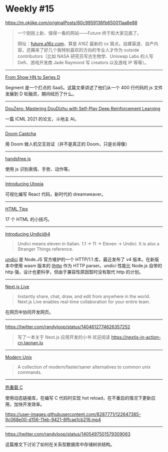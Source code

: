 # Weekly #15

https://m.okjike.com/originalPosts/60c9959136fb650011aa8e88

> 一个刚刚上新、值得一看的网站——Future 终于和大家见面了。
>
> 网址：[future.a16z.com](https://future.a16z.com/)，算是 A16Z 最新的 cx 窝点。自建渠道、自产内容，还薅来了好几个我特别喜欢的方向的专业人才作为 outside contributors（比如 NASA 研究员写古生物学、Uniswap Labs 的人写 Defi、游戏开发商 Jade Raymond 写 creators 以及游戏 IP 等等）。

---

[From Show HN to Series D](https://segment.com/blog/show-hn-to-series-d/)

Segment 是一个打点的 SaaS。这篇文章讲述了他们从一个 400 行代码的 js 文件发展到 D 轮融资，期间经历了什么。

---

[DouZero: Mastering DouDizhu with Self-Play Deep Reinforcement Learning](https://github.com/kwai/DouZero)

一篇 ICML 2021 的论文，斗地主 AI。

---

[Doom Captcha](https://vivirenremoto.github.io/doomcaptcha/)

用 Doom 做人机交互验证（并不是真正的 Doom，只是长得像）

---

[handsfree.js](https://handsfree.js.org/#installing)

使用 js 识别表情、手势、动作等。

---

[Introducing Utopia](https://utopia.app/)

可视化编写 React 代码，新时代的 dreamweaver。

---

[HTML Tips](https://markodenic.com/html-tips/)

17 个 HTML 的小技巧。

---

[Introducing Undici@4](https://nodejs.medium.com/introducing-undici-4-1e321243e007)

> Undici means eleven in Italian. 1.1 -> 11 -> Eleven -> Undici. It is also a Stranger Things reference.

[undici](https://github.com/nodejs/undici) 是 Node.JS 官方维护的一个 HTTP/1.1 库，最近发布了 v4 版本。在新版本中使用 wasm 版本的 [llhttp](https://github.com/nodejs/llhttp) 作为 HTTP parser。undici 性能比 Node.js 自带的 http 强，设计也更科学，但由于兼容性原因暂时没有取代 http 的计划。

---

[Next.js Live](https://nextjs.org/live)

> Instantly share, chat, draw, and edit from anywhere in the world. Next.js Live enables real-time collaboration for your entire team.

在网页中协同开发网页。

---

https://twitter.com/randyloop/status/1404612774626357252

> 写了一本关于 Next.js 应用开发的小书 欢迎阅读 https://nextjs-in-action-cn.taonan.lu

---

[Modern Unix](https://github.com/ibraheemdev/modern-unix)

> A collection of modern/faster/saner alternatives to common unix commands.

---

[热重载 C](https://cjting.me/hot-reload-c/)

使用动态链接库，在编写 C 代码时实现 hot reload，在不重启的情况下更新应用，加快开发效率。

https://user-images.githubusercontent.com/8287771/122647385-9c068e00-d156-11eb-9421-8ffcae1cb216.mp4

---

https://twitter.com/randyloop/status/1405497501579309063

这篇推文下讨论了如何在关系型数据库中存储树状结构。
